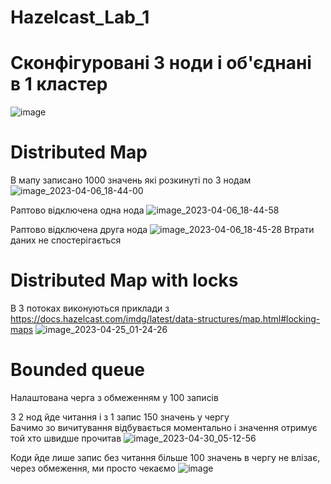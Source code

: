 # Hazelcast_Lab_1

# Сконфігуровані 3 ноди і об'єднані в 1 кластер
![image](https://user-images.githubusercontent.com/71725222/235332717-b56c4fbb-396a-431b-8806-d5ceab66e990.png)

# Distributed Map
В мапу записано 1000 значень які розкинуті по 3 нодам
![image_2023-04-06_18-44-00](https://user-images.githubusercontent.com/71725222/235332742-3ee51910-57b5-47b5-84e3-5510b64e409e.png)

Раптово відключена одна нода
![image_2023-04-06_18-44-58](https://user-images.githubusercontent.com/71725222/235332772-598609d3-24c2-474c-b783-eaffaee5c31f.png)

Раптово відключена друга нода
![image_2023-04-06_18-45-28](https://user-images.githubusercontent.com/71725222/235332783-31f4849f-a8d0-405d-a4d8-f66809e88361.png)
Втрати даних не спостерігається


# Distributed Map with locks

В 3 потоках виконуються приклади з 
https://docs.hazelcast.com/imdg/latest/data-structures/map.html#locking-maps
![image_2023-04-25_01-24-26](https://user-images.githubusercontent.com/71725222/235332828-8e64c613-26f5-4363-85b8-75ea39cd212a.png)


# Bounded queue
Налаштована черга з обмеженням у 100 записів

З 2 нод йде читання і з 1 запис 150 значень у чергу <br>
Бачимо зо вичитування відбувається моментально і значення отримує той хто швидше прочитав
![image_2023-04-30_05-12-56](https://user-images.githubusercontent.com/71725222/235332919-b66cd40b-f039-4c7d-be78-08abf8ef936b.png)

Коди йде лише запис без читання більше 100 значень в чергу не влізає, через обмеження, ми просто чекаємо
![image](https://user-images.githubusercontent.com/71725222/235332978-8d7a2b0c-05b7-4806-9c7d-b55fa6cba230.png)




